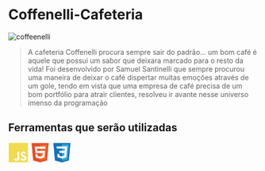 # Coffenelli-Cafeteria

![coffeenelli](https://user-images.githubusercontent.com/89052474/147025355-225011b1-2eb2-45b1-93dc-0dd5a82928a1.PNG)

> A cafeteria Coffenelli procura sempre sair do padrão... um bom café é aquele que possui um sabor que deixara marcado para o resto da vida! Foi desenvolvido por Samuel Santinelli que sempre procurou uma maneira de deixar o café dispertar muitas emoções através de um gole, tendo em vista que uma empresa de café precisa de um bom portfólio para atrair clientes, resolveu ir avante nesse universo imenso da programação 

## Ferramentas que serão utilizadas
  <div style="display: inline_block">
  <img align="center" alt="Samuel-Js" height="40"width="40" src="https://raw.githubusercontent.com/devicons/devicon/master/icons/javascript/javascript-plain.svg">
  <img align="center" alt="Samuel-HTML" height="40" width="40"src="https://raw.githubusercontent.com/devicons/devicon/master/icons/html5/html5-original.svg">
  <img align="center" alt="Samuel-CSS" height="40" width="40" src="https://raw.githubusercontent.com/devicons/devicon/master/icons/css3/css3-original.svg">

 </div>
